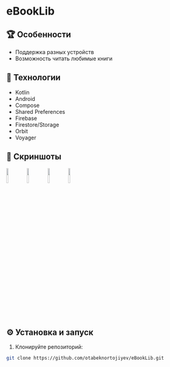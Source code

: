 # eBookLib


## 🏆 Особенности

- Поддержка разных устройств
- Возможность читать любимые книги

## 🚀 Технологии

- Kotlin
- Android
- Compose
- Shared Preferences
- Firebase
- Firestore/Storage
- Orbit
- Voyager

## 📸 Скриншоты

<p float="left">
  <img src="https://drive.google.com/uc?export=view&id=1yFSD_acGlc4rqmEMDxe0d9XVyDPPT4tQ" width="10%" />
  <img src="https://drive.google.com/uc?export=view&id=12pduoQNp-XHC6zIHgTSzKiQsBzeaUdXt" width="10%" />
  <img src="https://drive.google.com/uc?export=view&id=1g4uneI9oLH69KVI4781nyznSXQKxdS3l" width="10%" />
  <img src="https://drive.google.com/uc?export=view&id=1ZNn1xN491QUV-EZ-i4ORxF7xTCPBEAqN" width="10%" />
</p>

## ⚙️ Установка и запуск

1. Клонируйте репозиторий:

```bash
git clone https://github.com/otabeknortojiyev/eBookLib.git
